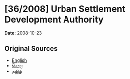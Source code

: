 # [36/2008] Urban Settlement Development Authority

**Date:** 2008-10-23

## Original Sources

- [English](https://documents.gov.lk/view/acts/2008/10/36-2008_E.pdf)
- [සිංහල](https://documents.gov.lk/view/acts/2008/10/36-2008_S.pdf)
- [தமிழ்](https://documents.gov.lk/view/acts/2008/10/36-2008_T.pdf)
